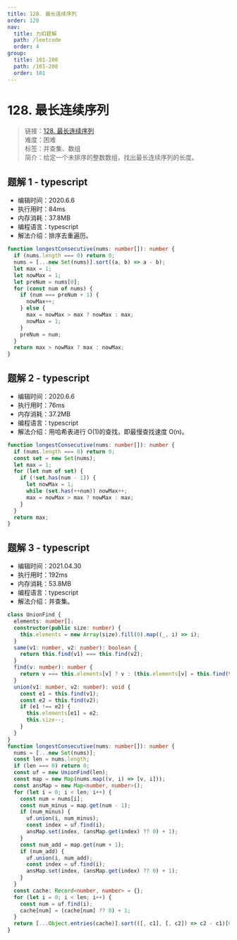 ```yaml
---
title: 128. 最长连续序列
order: 128
nav:
  title: 力扣题解
  path: /leetcode
  order: 4
group:
  title: 101-200
  path: /101-200
  order: 101
---
```


# 128. 最长连续序列

> 链接：[128. 最长连续序列](https://leetcode-cn.com/problems/longest-consecutive-sequence/)  
> 难度：困难  
> 标签：并查集、数组  
> 简介：给定一个未排序的整数数组，找出最长连续序列的长度。

## 题解 1 - typescript

- 编辑时间：2020.6.6
- 执行用时：84ms
- 内存消耗：37.8MB
- 编程语言：typescript
- 解法介绍：排序去重遍历。

```typescript
function longestConsecutive(nums: number[]): number {
  if (nums.length === 0) return 0;
  nums = [...new Set(nums)].sort((a, b) => a - b);
  let max = 1;
  let nowMax = 1;
  let preNum = nums[0];
  for (const num of nums) {
    if (num === preNum + 1) {
      nowMax++;
    } else {
      max = nowMax > max ? nowMax : max;
      nowMax = 1;
    }
    preNum = num;
  }
  return max > nowMax ? max : nowMax;
}
```

## 题解 2 - typescript

- 编辑时间：2020.6.6
- 执行用时：76ms
- 内存消耗：37.2MB
- 编程语言：typescript
- 解法介绍：用哈希表进行 O(1)的查找，即最慢查找速度 O(n)。

```typescript
function longestConsecutive(nums: number[]): number {
  if (nums.length === 0) return 0;
  const set = new Set(nums);
  let max = 1;
  for (let num of set) {
    if (!set.has(num - 1)) {
      let nowMax = 1;
      while (set.has(++num)) nowMax++;
      max = nowMax > max ? nowMax : max;
    }
  }
  return max;
}
```

## 题解 3 - typescript

- 编辑时间：2021.04.30
- 执行用时：192ms
- 内存消耗：53.8MB
- 编程语言：typescript
- 解法介绍：并查集。

```typescript
class UnionFind {
  elements: number[];
  constructor(public size: number) {
    this.elements = new Array(size).fill(0).map((_, i) => i);
  }
  same(v1: number, v2: number): boolean {
    return this.find(v1) === this.find(v2);
  }
  find(v: number): number {
    return v === this.elements[v] ? v : (this.elements[v] = this.find(this.elements[v]));
  }
  union(v1: number, v2: number): void {
    const e1 = this.find(v1);
    const e2 = this.find(v2);
    if (e1 !== e2) {
      this.elements[e1] = e2;
      this.size--;
    }
  }
}
function longestConsecutive(nums: number[]): number {
  nums = [...new Set(nums)];
  const len = nums.length;
  if (len === 0) return 0;
  const uf = new UnionFind(len);
  const map = new Map(nums.map((v, i) => [v, i]));
  const ansMap = new Map<number, number>();
  for (let i = 0; i < len; i++) {
    const num = nums[i];
    const num_minus = map.get(num - 1);
    if (num_minus) {
      uf.union(i, num_minus);
      const index = uf.find(i);
      ansMap.set(index, (ansMap.get(index) ?? 0) + 1);
    }
    const num_add = map.get(num + 1);
    if (num_add) {
      uf.union(i, num_add);
      const index = uf.find(i);
      ansMap.set(index, (ansMap.get(index) ?? 0) + 1);
    }
  }
  const cache: Record<number, number> = {};
  for (let i = 0; i < len; i++) {
    const num = uf.find(i);
    cache[num] = (cache[num] ?? 0) + 1;
  }
  return [...Object.entries(cache)].sort(([, c1], [, c2]) => c2 - c1)[0][1];
}
```
